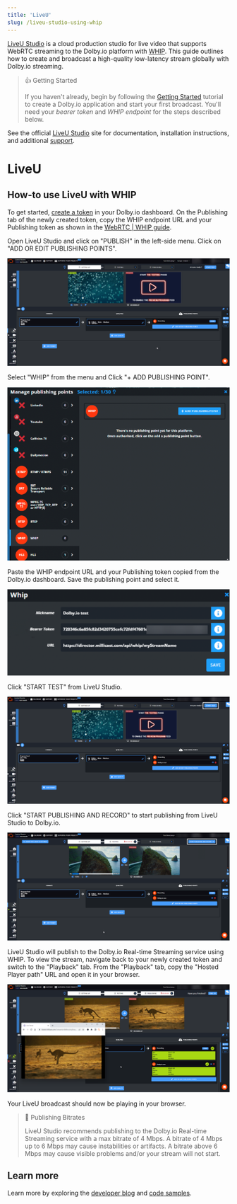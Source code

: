 ```yaml
---
title: 'LiveU'
slug: /liveu-studio-using-whip
---
```


[LiveU Studio](https://www.liveu.tv/products/produce/liveu-studio) is a cloud production studio for live video that supports WebRTC streaming to the Dolby.io platform with [WHIP](/millicast/broadcast/webrtc-whip.mdx). This guide outlines how to create and broadcast a high-quality low-latency stream globally with Dolby.io streaming.

> 👍 Getting Started
>
> If you haven't already, begin by following the [Getting Started](/millicast/getting-started/index.mdx) tutorial to create a Dolby.io application and start your first broadcast. You'll need your _bearer token_ and _WHIP endpoint_ for the steps described below.

See the official [LiveU Studio](https://www.liveu.tv/support) site for documentation, installation instructions, and additional [support](https://knowledge-base.studio.liveu.tv/en/).

# LiveU

## How-to use LiveU with WHIP

To get started, [create a token](/millicast/streaming-dashboard/managing-your-tokens.mdx) in your Dolby.io dashboard. On the Publishing tab of the newly created token, copy the WHIP endpoint URL and your Publishing token as shown in the [WebRTC | WHIP guide](/millicast/broadcast/webrtc-whip.mdx).

Open LiveU Studio and click on "PUBLISH" in the left-side menu. Click on "ADD OR EDIT PUBLISHING POINTS".

![](../assets/img/liveustudio_1.png)

Select "WHIP" from the menu and Click "+ ADD PUBLISHING POINT".

![](../assets/img/liveustudio_2.png)

Paste the WHIP endpoint URL and your Publishing token copied from the Dolby.io dashboard. Save the publishing point and select it.

![](../assets/img/liveustudio_3.png)

Click "START TEST" from LiveU Studio.

![](../assets/img/liveustudio_4.png)

Click "START PUBLISHING AND RECORD" to start publishing from LiveU Studio to Dolby.io.

![](../assets/img/liveustudio_5.png)

LiveU Studio will publish to the Dolby.io Real-time Streaming service using WHIP. To view the stream, navigate back to your newly created token and switch to the "Playback" tab. From the "Playback" tab, copy the "Hosted Player path" URL and open it in your browser.

![](../assets/img/liveustudio_6.png)

Your LiveU broadcast should now be playing in your browser.

> 🚧 Publishing Bitrates
>
> LiveU Studio recommends publishing to the Dolby.io Real-time Streaming service with a max bitrate of 4 Mbps. A bitrate of 4 Mbps up to 6 Mbps may cause instabilities or artifacts. A bitrate above 6 Mbps may cause visible problems and/or your stream will not start.

## Learn more

Learn more by exploring the [developer blog](https://dolby.io/blog/tag/broadcast/) and [code samples](https://github.com/orgs/dolbyio-samples/repositories?q=broadcast).
